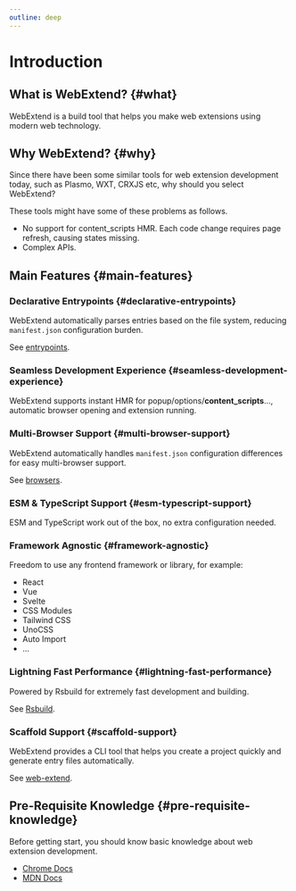```yaml
---
outline: deep
---
```


# Introduction

## What is WebExtend? {#what}

WebExtend is a build tool that helps you make web extensions using modern web technology.

## Why WebExtend? {#why}

Since there have been some similar tools for web extension development today, such as Plasmo, WXT, CRXJS etc, why should you select WebExtend?

These tools might have some of these problems as follows.

- No support for content_scripts HMR. Each code change requires page refresh, causing states missing.
- Complex APIs.

## Main Features {#main-features}

### Declarative Entrypoints {#declarative-entrypoints}

WebExtend automatically parses entries based on the file system, reducing `manifest.json` configuration burden.

See [entrypoints](./entrypoints.md).

### Seamless Development Experience {#seamless-development-experience}

WebExtend supports instant HMR for popup/options/**content_scripts**..., automatic browser opening and extension running.

### Multi-Browser Support {#multi-browser-support}

WebExtend automatically handles `manifest.json` configuration differences for easy multi-browser support.

See [browsers](./browsers.md).

### ESM & TypeScript Support {#esm-typescript-support}

ESM and TypeScript work out of the box, no extra configuration needed.

### Framework Agnostic {#framework-agnostic}

Freedom to use any frontend framework or library, for example:

- React
- Vue
- Svelte
- CSS Modules
- Tailwind CSS
- UnoCSS
- Auto Import
- ...

### Lightning Fast Performance {#lightning-fast-performance}

Powered by Rsbuild for extremely fast development and building.

See [Rsbuild](https://rsbuild.dev/).

### Scaffold Support {#scaffold-support}

WebExtend provides a CLI tool that helps you create a project quickly and generate entry files automatically.

See [web-extend](../../api/web-extend.md).

## Pre-Requisite Knowledge {#pre-requisite-knowledge}

Before getting start, you should know basic knowledge about web extension development.

- [Chrome Docs](https://developer.chrome.com/docs/extensions/get-started)
- [MDN Docs](https://developer.mozilla.org/en-US/docs/Mozilla/Add-ons/WebExtensions)
